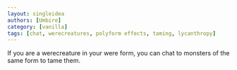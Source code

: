 ```yaml
---
layout: singleidea
authors: [Umbire]
category: [vanilla]
tags: [chat, werecreatures, polyform effects, taming, lycanthropy]
---
```

If you are a werecreature in your were form, you can chat to monsters of the
same form to tame them.
